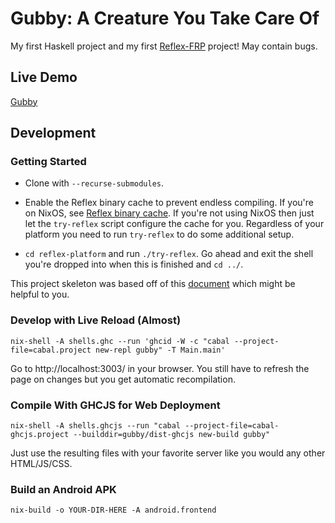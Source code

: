 # Gubby: A Creature You Take Care Of

My first Haskell project and my first [Reflex-FRP](https://reflex-frp.org/) project! May contain bugs.

## Live Demo

[Gubby](https://wunderbrick.github.io/gubby/)

## Development

### Getting Started

* Clone with `--recurse-submodules`.

* Enable the Reflex binary cache to prevent endless compiling. If you're on NixOS, see [Reflex binary cache](https://github.com/reflex-frp/reflex-platform/blob/develop/notes/NixOS.md). If you're not using NixOS then just let the `try-reflex` script configure the cache for you. Regardless of your platform you need to run `try-reflex` to do some additional setup.

* `cd reflex-platform` and run `./try-reflex`. Go ahead and exit the shell you're dropped into when this is finished and `cd ../`.

This project skeleton was based off of this [document](https://github.com/reflex-frp/reflex-platform/blob/develop/docs/project-development.rst) which might be helpful to you.

### Develop with Live Reload (Almost)

`nix-shell -A shells.ghc --run 'ghcid -W -c "cabal --project-file=cabal.project new-repl gubby" -T Main.main'`

Go to http://localhost:3003/ in your browser. You still have to refresh the page on changes but you get automatic recompilation.

### Compile With GHCJS for Web Deployment

`nix-shell -A shells.ghcjs --run "cabal --project-file=cabal-ghcjs.project --builddir=gubby/dist-ghcjs new-build gubby"`

Just use the resulting files with your favorite server like you would any other HTML/JS/CSS.

### Build an Android APK

`nix-build -o YOUR-DIR-HERE -A android.frontend`

